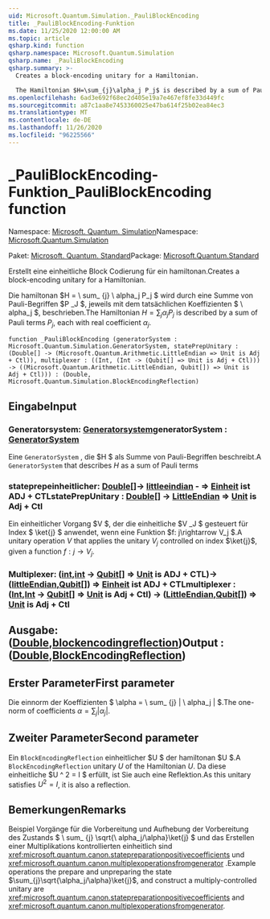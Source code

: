 ```yaml
---
uid: Microsoft.Quantum.Simulation._PauliBlockEncoding
title: _PauliBlockEncoding-Funktion
ms.date: 11/25/2020 12:00:00 AM
ms.topic: article
qsharp.kind: function
qsharp.namespace: Microsoft.Quantum.Simulation
qsharp.name: _PauliBlockEncoding
qsharp.summary: >-
  Creates a block-encoding unitary for a Hamiltonian.

  The Hamiltonian $H=\sum_{j}\alpha_j P_j$ is described by a sum of Pauli terms $P_j$, each with real coefficient $\alpha_j$.
ms.openlocfilehash: 6ad3e692f68ec2d405e19a7e467ef8fe33d449fc
ms.sourcegitcommit: a87c1aa8e7453360025e47ba614f25b02ea84ec3
ms.translationtype: MT
ms.contentlocale: de-DE
ms.lasthandoff: 11/26/2020
ms.locfileid: "96225566"
---
```

# <a name="_pauliblockencoding-function"></a><span data-ttu-id="bc41f-102">_PauliBlockEncoding-Funktion</span><span class="sxs-lookup"><span data-stu-id="bc41f-102">_PauliBlockEncoding function</span></span>

<span data-ttu-id="bc41f-103">Namespace: [Microsoft. Quantum. Simulation](xref:Microsoft.Quantum.Simulation)</span><span class="sxs-lookup"><span data-stu-id="bc41f-103">Namespace: [Microsoft.Quantum.Simulation](xref:Microsoft.Quantum.Simulation)</span></span>

<span data-ttu-id="bc41f-104">Paket: [Microsoft. Quantum. Standard](https://nuget.org/packages/Microsoft.Quantum.Standard)</span><span class="sxs-lookup"><span data-stu-id="bc41f-104">Package: [Microsoft.Quantum.Standard](https://nuget.org/packages/Microsoft.Quantum.Standard)</span></span>


<span data-ttu-id="bc41f-105">Erstellt eine einheitliche Block Codierung für ein hamiltonan.</span><span class="sxs-lookup"><span data-stu-id="bc41f-105">Creates a block-encoding unitary for a Hamiltonian.</span></span>

<span data-ttu-id="bc41f-106">Die hamiltonan $H = \ sum_ {j} \ alpha_j P_j $ wird durch eine Summe von Pauli-Begriffen $P _J $, jeweils mit dem tatsächlichen Koeffizienten $ \ alpha_j $, beschrieben.</span><span class="sxs-lookup"><span data-stu-id="bc41f-106">The Hamiltonian $H=\sum_{j}\alpha_j P_j$ is described by a sum of Pauli terms $P_j$, each with real coefficient $\alpha_j$.</span></span>

```qsharp
function _PauliBlockEncoding (generatorSystem : Microsoft.Quantum.Simulation.GeneratorSystem, statePrepUnitary : (Double[] -> (Microsoft.Quantum.Arithmetic.LittleEndian => Unit is Adj + Ctl)), multiplexer : ((Int, (Int -> (Qubit[] => Unit is Adj + Ctl))) -> ((Microsoft.Quantum.Arithmetic.LittleEndian, Qubit[]) => Unit is Adj + Ctl))) : (Double, Microsoft.Quantum.Simulation.BlockEncodingReflection)
```


## <a name="input"></a><span data-ttu-id="bc41f-107">Eingabe</span><span class="sxs-lookup"><span data-stu-id="bc41f-107">Input</span></span>

### <a name="generatorsystem--generatorsystem"></a><span data-ttu-id="bc41f-108">Generatorsystem: [Generatorsystem](xref:Microsoft.Quantum.Simulation.GeneratorSystem)</span><span class="sxs-lookup"><span data-stu-id="bc41f-108">generatorSystem : [GeneratorSystem](xref:Microsoft.Quantum.Simulation.GeneratorSystem)</span></span>

<span data-ttu-id="bc41f-109">Eine `GeneratorSystem` , die $H $ als Summe von Pauli-Begriffen beschreibt.</span><span class="sxs-lookup"><span data-stu-id="bc41f-109">A `GeneratorSystem` that describes $H$ as a sum of Pauli terms</span></span>


### <a name="stateprepunitary--double---littleendian--unit--is-adj--ctl"></a><span data-ttu-id="bc41f-110">stateprepeinheitlicher: [Double](xref:microsoft.quantum.lang-ref.double)[]-> [littleeindian](xref:Microsoft.Quantum.Arithmetic.LittleEndian) - => [Einheit](xref:microsoft.quantum.lang-ref.unit)  ist ADJ + CTL</span><span class="sxs-lookup"><span data-stu-id="bc41f-110">statePrepUnitary : [Double](xref:microsoft.quantum.lang-ref.double)[] -> [LittleEndian](xref:Microsoft.Quantum.Arithmetic.LittleEndian) => [Unit](xref:microsoft.quantum.lang-ref.unit)  is Adj + Ctl</span></span>

<span data-ttu-id="bc41f-111">Ein einheitlicher Vorgang $V $, der die einheitliche $V _J $ gesteuert für Index $ \ket{j} $ anwendet, wenn eine Funktion $f: j\rightarrow V_j $.</span><span class="sxs-lookup"><span data-stu-id="bc41f-111">A unitary operation $V$ that applies the unitary $V_j$ controlled on index $\ket{j}$, given a function $f: j\rightarrow V_j$.</span></span>


### <a name="multiplexer--intint---qubit--unit--is-adj--ctl---littleendianqubit--unit--is-adj--ctl"></a><span data-ttu-id="bc41f-112">Multiplexer: ([int](xref:microsoft.quantum.lang-ref.int),[int](xref:microsoft.quantum.lang-ref.int) -> [Qubit](xref:microsoft.quantum.lang-ref.qubit)[] => [Unit](xref:microsoft.quantum.lang-ref.unit)  is ADJ + CTL)-> ([littleEndian](xref:Microsoft.Quantum.Arithmetic.LittleEndian),[Qubit](xref:microsoft.quantum.lang-ref.qubit)[]) => [Einheit](xref:microsoft.quantum.lang-ref.unit)  ist ADJ + CTL</span><span class="sxs-lookup"><span data-stu-id="bc41f-112">multiplexer : ([Int](xref:microsoft.quantum.lang-ref.int),[Int](xref:microsoft.quantum.lang-ref.int) -> [Qubit](xref:microsoft.quantum.lang-ref.qubit)[] => [Unit](xref:microsoft.quantum.lang-ref.unit)  is Adj + Ctl) -> ([LittleEndian](xref:Microsoft.Quantum.Arithmetic.LittleEndian),[Qubit](xref:microsoft.quantum.lang-ref.qubit)[]) => [Unit](xref:microsoft.quantum.lang-ref.unit)  is Adj + Ctl</span></span>





## <a name="output--doubleblockencodingreflection"></a><span data-ttu-id="bc41f-113">Ausgabe: ([Double](xref:microsoft.quantum.lang-ref.double),[blockencodingreflection](xref:Microsoft.Quantum.Simulation.BlockEncodingReflection))</span><span class="sxs-lookup"><span data-stu-id="bc41f-113">Output : ([Double](xref:microsoft.quantum.lang-ref.double),[BlockEncodingReflection](xref:Microsoft.Quantum.Simulation.BlockEncodingReflection))</span></span>

## <a name="first-parameter"></a><span data-ttu-id="bc41f-114">Erster Parameter</span><span class="sxs-lookup"><span data-stu-id="bc41f-114">First parameter</span></span>

<span data-ttu-id="bc41f-115">Die einnorm der Koeffizienten $ \alpha = \ sum_ {j} | \ alpha_j | $.</span><span class="sxs-lookup"><span data-stu-id="bc41f-115">The one-norm of coefficients $\alpha=\sum_{j}|\alpha_j|$.</span></span>

## <a name="second-parameter"></a><span data-ttu-id="bc41f-116">Zweiter Parameter</span><span class="sxs-lookup"><span data-stu-id="bc41f-116">Second parameter</span></span>

<span data-ttu-id="bc41f-117">Ein `BlockEncodingReflection` einheitlicher $U $ der hamiltonan $U $.</span><span class="sxs-lookup"><span data-stu-id="bc41f-117">A `BlockEncodingReflection` unitary $U$ of the Hamiltonian $U$.</span></span> <span data-ttu-id="bc41f-118">Da diese einheitliche $U ^ 2 = I $ erfüllt, ist Sie auch eine Reflektion.</span><span class="sxs-lookup"><span data-stu-id="bc41f-118">As this unitary satisfies $U^2 = I$, it is also a reflection.</span></span>

## <a name="remarks"></a><span data-ttu-id="bc41f-119">Bemerkungen</span><span class="sxs-lookup"><span data-stu-id="bc41f-119">Remarks</span></span>

<span data-ttu-id="bc41f-120">Beispiel Vorgänge für die Vorbereitung und Aufhebung der Vorbereitung des Zustands $ \ sum_ {j} \sqrt{\ alpha_j/\alpha}\ket{j} $ und das Erstellen einer Multiplikations kontrollierten einheitlich sind <xref:microsoft.quantum.canon.statepreparationpositivecoefficients> und <xref:microsoft.quantum.canon.multiplexoperationsfromgenerator> .</span><span class="sxs-lookup"><span data-stu-id="bc41f-120">Example operations the prepare and unpreparing the state $\sum_{j}\sqrt{\alpha_j/\alpha}\ket{j}$, and construct a multiply-controlled unitary are <xref:microsoft.quantum.canon.statepreparationpositivecoefficients> and <xref:microsoft.quantum.canon.multiplexoperationsfromgenerator>.</span></span>